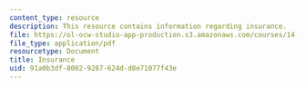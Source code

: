 ```yaml
---
content_type: resource
description: This resource contains information regarding insurance.
file: https://ol-ocw-studio-app-production.s3.amazonaws.com/courses/14-73-the-challenge-of-world-poverty-spring-2011/91a0b3df80029287624dd8e71077f43e_MIT14_73S11_Lec16_slides.pdf
file_type: application/pdf
resourcetype: Document
title: Insurance
uid: 91a0b3df-8002-9287-624d-d8e71077f43e
---
```

